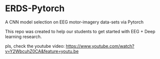# ERDS-Pytorch
A CNN model selection on EEG motor-imagery data-sets via Pytorch

This repo was created to help our students to get started with EEG + Deep learning research. 

pls, check the youtube video: https://www.youtube.com/watch?v=Y2WbcuhZ0CA&feature=youtu.be 

